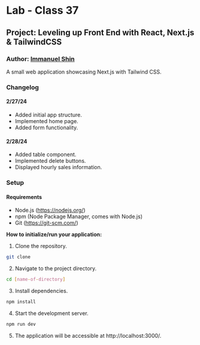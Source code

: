 # Lab - Class 37

## Project: Leveling up Front End with React, Next.js & TailwindCSS

### Author: [Immanuel Shin](https://github.com/ImmanuelShin)

A small web application showcasing Next.js with Tailwind CSS.

### Changelog

#### 2/27/24
- Added initial app structure.
- Implemented home page.
- Added form functionality.

#### 2/28/24
- Added table component.
- Implemented delete buttons.
- Displayed hourly sales information.

### Setup

#### Requirements

- Node.js (https://nodejs.org/)
- npm (Node Package Manager, comes with Node.js)
- Git (https://git-scm.com/)

**How to initialize/run your application:**

  1. Clone the repository.
   ```bash
   git clone
   ```
  2. Navigate to the project directory.
   ```bash
   cd [name-of-directory]
   ```
  3. Install dependencies.
  ```bash
  npm install
  ```
  4. Start the development server.
  ```bash
  npm run dev
  ``` 
  5. The application will be accessible at http://localhost:3000/.